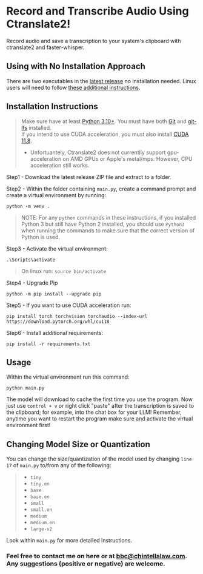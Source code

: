 # Record and Transcribe Audio Using Ctranslate2!
Record audio and save a transcription to your system's clipboard with ctranslate2 and faster-whisper.

## Using with No Installation Approach
There are two executables in the [latest release](https://github.com/BBC-Esq/ctranslate2-faster-whisper-transcriber/releases/tag/v1.1) no installation needed.  Linux users will need to follow [these additional instructions](https://github.com/BBC-Esq/ctranslate2-faster-whisper-transcriber/blob/main/linux_instructions.png).

## Installation Instructions
> Make sure have at least [Python 3.10+](https://www.python.org/downloads/release/python-31011/).
> You must have both [Git](https://git-scm.com/downloads) and [git-lfs](https://git-lfs.com/) installed.<br>
> If you intend to use CUDA acceleration, you must also install [CUDA 11.8](https://developer.nvidia.com/cuda-11-8-0-download-archive).
  > * Unfortuantely, Ctranslate2 does not currentlly support gpu-acceleration on AMD GPUs or Apple's metal/mps.  However, CPU acceleration still works.

Step1 - Download the latest release ZIP file and extract to a folder.

Step2 - Within the folder containing ```main.py```, create a command prompt and create a virtual environment by running:
```
python -m venv .
```
  > NOTE: For any ```python``` commands in these instructions, if you installed Python 3 but still have Python 2 installed, you should use ```Python3``` when running the commands to make sure that the correct version of Python is used.

Step3 - Activate the virtual environment:
```
.\Scripts\activate
```
  > On linux run: ```source bin/activate```

Step4 - Upgrade Pip
```
python -m pip install --upgrade pip
```

Step5 - If you want to use CUDA acceleration run:
```
pip install torch torchvision torchaudio --index-url https://download.pytorch.org/whl/cu118
```

Step6 - Install additional requirements:
```
pip install -r requirements.txt
```

## Usage
Within the virtual environment run this command:
```
python main.py
```
The model will download to cache the first time you use the program.
Now just use ```control + v``` or right click "paste" after the transcription is saved to the clipboard; for example, into the chat box for your LLM!
Remember, anytime you want to restart the program make sure and activate the virtual environment first!

## Changing Model Size or Quantization
You can change the size/quantization of the model used by changing ```line 17``` of ```main.py``` to/from any of the following:

>  * ```tiny```
>  * ```tiny.en```
>  * ```base```
>  * ```base.en```
>  * ```small```
>  * ```small.en```
>  * ```medium```
>  * ```medium.en```
>  * ```large-v2```

Look within ```main.py``` for more detailed instructions.

### Feel free to contact me on here or at bbc@chintellalaw.com.  Any suggestions (positive or negative) are welcome.
